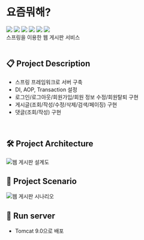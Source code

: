# 요즘뭐해?
 
<img src="https://img.shields.io/badge/java-007396?style=for-the-badge&logo=java&logoColor=white"> <img src="https://img.shields.io/badge/spring-6DB33F?style=for-the-badge&logo=spring&logoColor=white"> <img src="https://img.shields.io/badge/html5-E34F26?style=for-the-badge&logo=html5&logoColor=white"> <img src="https://img.shields.io/badge/css-1572B6?style=for-the-badge&logo=css3&logoColor=white"> <img src="https://img.shields.io/badge/mysql-4479A1?style=for-the-badge&logo=mysql&logoColor=white"> <img src="https://img.shields.io/badge/apache tomcat-F8DC75?style=for-the-badge&logo=apachetomcat&logoColor=white">
<br>
스프링을 이용한 웹 게시판 서비스
<br>
<br>

## 📋 Project Description
- 스프링 프레임워크로 서버 구축
- DI, AOP, Transaction 설정
- 로그인/로그아웃/회원가입/회원 정보 수정/회원탈퇴 구현
- 게시글(조회/작성/수정/삭제/검색/페이징) 구현
- 댓글(조회/작성) 구현
<br>

## 🛠 Project Architecture
![웹 게시판 설계도](https://user-images.githubusercontent.com/81897623/214774314-fc2e4335-ef3e-47b1-b07f-049020d8f432.PNG)
<br>

## :movie_camera: Project Scenario
![웹 게시판 시나리오](https://user-images.githubusercontent.com/81897623/214774979-f34281cc-95f3-4e50-b61e-47a2b1621777.PNG)
<br>

## :running: Run server
- Tomcat 9.0으로 배포
